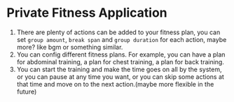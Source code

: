 # Private Fitness Application

1. There are plenty of actions can be added to your fitness plan, you can set `group amount`, `break span` and `group duration` for each action, maybe more? like bgm or something similar.
2. You can config different fitness plans. For example, you can have a plan for abdominal training, a plan for chest training, a plan for back training.
3. You can start the training and make the time goes on all by the system, or you can pause at any time you want, or you can skip some actions at that time and move on to the next action.(maybe more flexible in the future)